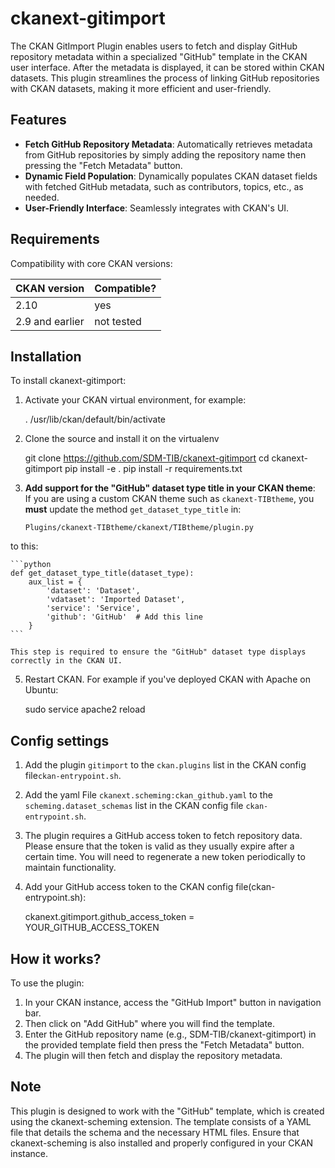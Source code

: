 # ckanext-gitimport
The CKAN GitImport Plugin enables users to fetch and display GitHub repository metadata within a specialized "GitHub" template in the CKAN user interface. After the metadata is displayed, it can be stored within CKAN datasets. This plugin streamlines the process of linking GitHub repositories with CKAN datasets, making it more efficient and user-friendly.

## Features
- **Fetch GitHub Repository Metadata**: Automatically retrieves metadata from GitHub repositories by simply adding the repository name then pressing the "Fetch Metadata" button.
- **Dynamic Field Population**: Dynamically populates CKAN dataset fields with fetched GitHub metadata, such as contributors, topics, etc., as needed.
- **User-Friendly Interface**: Seamlessly integrates with CKAN's UI.

## Requirements
Compatibility with core CKAN versions:

| CKAN version    | Compatible?   |
| --------------- | ------------- |
| 2.10            | yes           |
| 2.9 and earlier | not tested    |

## Installation

To install ckanext-gitimport:

1. Activate your CKAN virtual environment, for example:

     . /usr/lib/ckan/default/bin/activate

2. Clone the source and install it on the virtualenv

    git clone https://github.com/SDM-TIB/ckanext-gitimport
    cd ckanext-gitimport
    pip install -e .
	pip install -r requirements.txt

3. **Add support for the "GitHub" dataset type title in your CKAN theme**:  
   If you are using a custom CKAN theme such as `ckanext-TIBtheme`, you **must** update the method `get_dataset_type_title` in:

   `Plugins/ckanext-TIBtheme/ckanext/TIBtheme/plugin.py`
   
to this:

    ```python
    def get_dataset_type_title(dataset_type):
        aux_list = {
            'dataset': 'Dataset',
            'vdataset': 'Imported Dataset',
            'service': 'Service',
            'github': 'GitHub'  # Add this line
        }
    ```

    This step is required to ensure the "GitHub" dataset type displays correctly in the CKAN UI.

5. Restart CKAN. For example if you've deployed CKAN with Apache on Ubuntu:

     sudo service apache2 reload

## Config settings

1. Add the plugin `gitimport` to the `ckan.plugins` list in the CKAN config file`ckan-entrypoint.sh`.
  
3. Add the yaml File `ckanext.scheming:ckan_github.yaml` to the `scheming.dataset_schemas` list in the CKAN config file `ckan-entrypoint.sh`.
  
4. The plugin requires a GitHub access token to fetch repository data. Please ensure that the token is valid as they usually expire after a certain time. You will need to regenerate a new token periodically to maintain functionality.

5. Add your GitHub access token to the CKAN config file(ckan-entrypoint.sh):

    ckanext.gitimport.github_access_token = YOUR_GITHUB_ACCESS_TOKEN 

    

## How it works?
To use the plugin:

1. In your CKAN instance, access the "GitHub Import" button in navigation bar.
2. Then click on "Add GitHub" where you will find the template.
3. Enter the GitHub repository name (e.g., SDM-TIB/ckanext-gitimport) in the provided template field then press the "Fetch Metadata" button.
4. The plugin will then fetch and display the repository metadata.

## Note
This plugin is designed to work with the "GitHub" template, which is created using the ckanext-scheming extension. The template consists of a YAML file that details the schema and the necessary HTML files. Ensure that ckanext-scheming is also installed and properly configured in your CKAN instance.

